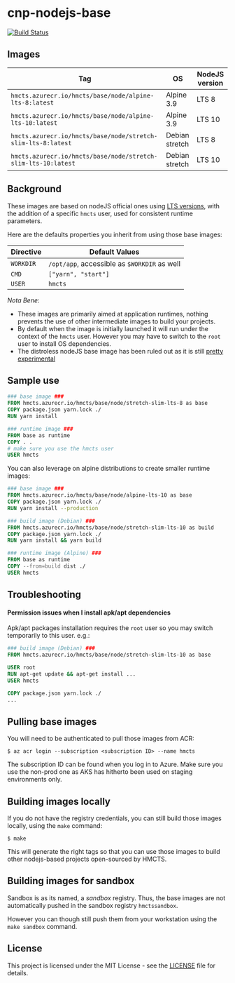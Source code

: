 # cnp-nodejs-base

[![Build Status](https://dev.azure.com/hmcts/CNP/_apis/build/status/NodeJS%20base%20image%20build?branchName=master)](https://dev.azure.com/hmcts/CNP/_build/latest?definitionId=97&branchName=master)

## Images

| Tag                                                           | OS             | NodeJS version |
| ------------------------------------------------------------- | -------------- | -------------- |
| `hmcts.azurecr.io/hmcts/base/node/alpine-lts-8:latest`        | Alpine 3.9     | LTS 8          |
| `hmcts.azurecr.io/hmcts/base/node/alpine-lts-10:latest`       | Alpine 3.9     | LTS 10         |
| `hmcts.azurecr.io/hmcts/base/node/stretch-slim-lts-8:latest`  | Debian stretch | LTS 8          |
| `hmcts.azurecr.io/hmcts/base/node/stretch-slim-lts-10:latest` | Debian stretch | LTS 10         |

## Background

These images are based on nodeJS official ones using [LTS versions](https://github.com/nodejs/Release#release-schedule), with the addition of a specific `hmcts` user, used for consistent runtime parameters.

Here are the defaults properties you inherit from using those base images:

| Directive | Default Values                               |
| --------- | -------------------------------------------- |
| `WORKDIR` | `/opt/app`, accessible as `$WORKDIR` as well |
| `CMD`     | `["yarn", "start"]`                          |
| `USER`    | `hmcts`                                      |

_Nota Bene_:

- These images are primarily aimed at application runtimes, nothing prevents the use of other intermediate images to build your projects.
- By default when the image is initially launched it will run under the context of the `hmcts` user. However you may have to switch to the `root` user to install OS dependencies.
- The distroless nodeJS base image has been ruled out as it is still [pretty experimental](https://github.com/GoogleContainerTools/distroless/#docker)

## Sample use

```Dockerfile
### base image ###
FROM hmcts.azurecr.io/hmcts/base/node/stretch-slim-lts-8 as base
COPY package.json yarn.lock ./
RUN yarn install

### runtime image ###
FROM base as runtime
COPY . .
# make sure you use the hmcts user
USER hmcts
```

You can also leverage on alpine distributions to create smaller runtime images:

```Dockerfile
### base image ###
FROM hmcts.azurecr.io/hmcts/base/node/alpine-lts-10 as base
COPY package.json yarn.lock ./
RUN yarn install --production

### build image (Debian) ###
FROM hmcts.azurecr.io/hmcts/base/node/stretch-slim-lts-10 as build
COPY package.json yarn.lock ./
RUN yarn install && yarn build

### runtime image (Alpine) ###
FROM base as runtime
COPY --from=build dist ./
USER hmcts
```

## Troubleshooting

#### Permission issues when I install apk/apt dependencies

Apk/apt packages installation requires the `root` user so you may switch temporarily to this user. e.g.:

```Dockerfile
### build image (Debian) ###
FROM hmcts.azurecr.io/hmcts/base/node/stretch-slim-lts-10 as base

USER root
RUN apt-get update && apt-get install ...
USER hmcts

COPY package.json yarn.lock ./
...
```

## Pulling base images

You will need to be authenticated to pull those images from ACR:

```shell
$ az acr login --subscription <subscription ID> --name hmcts
```

The subscription ID can be found when you log in to Azure. Make sure you use the non-prod one as AKS has hitherto been used on staging environments only.

## Building images locally

If you do not have the registry credentials, you can still build those images locally, using the `make` command:

```shell
$ make
```

This will generate the right tags so that you can use those images to build other nodejs-based projects open-sourced by HMCTS.

## Building images for sandbox

Sandbox is as its named, a _sandbox_ registry. Thus, the base images are not automatically pushed in the sandbox registry `hmctssandbox`.

However you can though still push them from your workstation using the `make sandbox` command.

## License

This project is licensed under the MIT License - see the [LICENSE](https://github.com/hmcts/ccd-definition-designer-api/blob/master/LICENSE.md) file for details.
